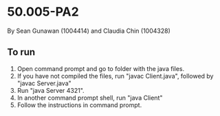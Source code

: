 # 50.005-PA2
By Sean Gunawan (1004414) and Claudia Chin (1004328)

## To run
1. Open command prompt and go to folder with the java files.
2. If you have not compiled the files, run "javac Client.java", followed by "javac Server.java"
3. Run "java Server 4321".
4. In another command prompt shell, run "java Client"
5. Follow the instructions in command prompt.
